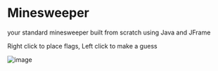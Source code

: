 # Minesweeper
your standard minesweeper built from scratch using Java and JFrame

Right click to place flags, Left click to make a guess

![image](https://user-images.githubusercontent.com/90526269/204568352-977d7b82-0ba2-42b4-9b5e-4df001e9816a.png)
